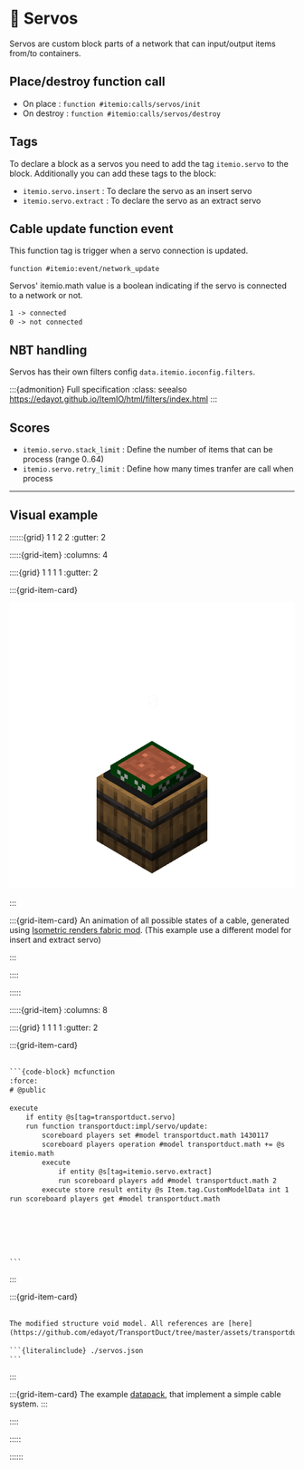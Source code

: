 # 🔧 Servos

Servos are custom block parts of a network that can input/output items from/to containers.

## Place/destroy function call

- On place : ``function #itemio:calls/servos/init``
- On destroy : ``function #itemio:calls/servos/destroy``

## Tags


To declare a block as a servos you need to add the tag ``itemio.servo`` to the block. Additionally you can add these tags to the block:

- ``itemio.servo.insert`` : To declare the servo as an insert servo
- ``itemio.servo.extract`` : To declare the servo as an extract servo


## Cable update function event

This function tag is trigger when a servo connection is updated.

``function #itemio:event/network_update``

Servos' itemio.math value is a boolean indicating if the servo is connected to a network or not.

```
1 -> connected
0 -> not connected
```

## NBT handling
Servos has their own filters config ``data.itemio.ioconfig.filters``.

:::{admonition} Full specification 
:class: seealso
<https://edayot.github.io/ItemIO/html/filters/index.html>
:::


## Scores

- `itemio.servo.stack_limit` : Define the number of items that can be process (range 0..64)
- `itemio.servo.retry_limit` : Define how many times tranfer are call when process

---
## Visual example

::::::{grid} 1 1 2 2
:gutter: 2

:::::{grid-item}
:columns: 4 

::::{grid} 1 1 1 1
:gutter: 2

:::{grid-item-card}

![Servos](servos.gif)

:::

:::{grid-item-card} 
An animation of all possible states of a cable, generated using [Isometric renders fabric mod](https://github.com/glisco03/isometric-renders). (This example use a different model for insert and extract servo)



:::

::::

:::::

:::::{grid-item}
:columns: 8


::::{grid} 1 1 1 1
:gutter: 2

:::{grid-item-card} 

`````{dropdown} #itemio:event/network_update

```{code-block} mcfunction
:force:
# @public

execute 
    if entity @s[tag=transportduct.servo] 
    run function transportduct:impl/servo/update:     
        scoreboard players set #model transportduct.math 1430117
        scoreboard players operation #model transportduct.math += @s itemio.math
        execute 
            if entity @s[tag=itemio.servo.extract]
            run scoreboard players add #model transportduct.math 2
        execute store result entity @s Item.tag.CustomModelData int 1 run scoreboard players get #model transportduct.math






```
`````

:::

:::{grid-item-card}

`````{dropdown} minecraft:item/furnace.json

The modified structure void model. All references are [here](https://github.com/edayot/TransportDuct/tree/master/assets/transportduct/models/block/servo)

```{literalinclude} ./servos.json
```
`````
:::

:::{grid-item-card} 
The example [datapack](https://github.com/edayot/TransportDuct/), that implement a simple cable system.
:::

::::

:::::

::::::

